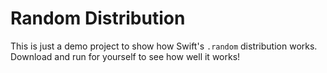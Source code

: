 # Random Distribution

This is just a demo project to show how Swift's `.random` distribution works. Download and run for yourself to see how well it works!
